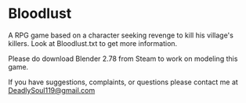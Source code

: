 # Bloodlust
A RPG game based on a character seeking revenge to kill his village's killers.
Look at Bloodlust.txt to get more information.

Please do download Blender 2.78 from Steam to work on modeling this game.

If you have suggestions, complaints, or questions please contact me at DeadlySoul119@gmail.com
